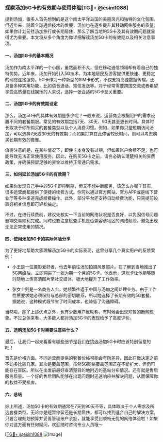 ### 探索汤加5G卡的有效期与使用体验[[TG💪+ @esim1088](https://t.me/s/esim1088)]

提到汤加，很多人首先想到的是这个南太平洋岛国的美丽风光和独特的文化氛围。但近年来，随着全球通信技术的发展，汤加也在逐步提升其移动网络服务的质量。如果你计划前往汤加旅行或长期居住，那么了解当地的5G卡及其有效期问题就显得尤为重要。本文将从多个角度为你详细解读汤加5G卡的有效期以及相关注意事项。

#### 一、汤加5G卡的基本概况

汤加作为南太平洋的一个小国，虽然面积不大，但在移动通信领域却有着自己的独特优势。近年来，汤加开始引入5G技术，为本地居民及游客提供更快速、更稳定的网络连接服务。5G卡作为一种新型的SIM卡形式，不仅支持高速数据传输，还具备多种实用功能，比如语音通话、短信发送等。对于经常需要跨国交流或者希望享受高质量在线娱乐的人来说，选择一张合适的5G卡至关重要。

#### 二、汤加5G卡的有效期设定

那么，汤加5G卡的具体有效期是多少呢？一般来说，运营商会根据用户的需求设置不同的套餐期限。常见的有效期包括7天、30天、90天甚至更长时间。具体时长取决于你所购买的套餐类型以及个人消费习惯。例如，如果你只是短期访问汤加，可以选择7天或30天的有效期；而如果打算在此停留较长时间，则可以考虑购买长期有效的套餐。

值得注意的是，在某些情况下，即使卡本身没有过期，但如果账户余额不足，也可能导致无法正常使用服务。因此，在购买5G卡之前，请务必确认清楚相关的资费政策，并确保预留足够的资金以维持正常通讯需求。

#### 三、如何延长汤加5G卡的有效期？

如果你发现自己手中的5G卡即将到期，但又不想中断服务，该怎么办呢？其实，很多运营商都提供了便捷的续费方式。你可以通过官方网站、官方APP或是线下营业厅等多种渠道完成续费操作。此外，部分平台还支持自动续费功能，只需提前设置好相关信息即可轻松搞定。

不过，在进行续费前，建议先核实一下当前的网络状况是否良好，以免因信号问题影响交易顺利完成。同时也要注意检查手机是否兼容该地区的网络频段，避免出现无法正常使用的情况。

#### 四、使用汤加5G卡的实际体验分享

为了更好地帮助大家理解汤加5G卡的实际表现，这里分享几个真实用户的反馈案例：

- 小王是一位摄影爱好者，他去年前往汤加拍摄风景照片。在了解到当地推出了5G网络后，立即购买了一张为期一个月的5G卡。他表示，这张卡让他能够随时随地上传高清图片至社交媒体，极大地提升了工作效率。
  
- 张女士则是一名商务人士，她频繁往返于中国与汤加之间处理业务。由于工作性质要求她必须保持与总部的密切联系，所以她选择了长期有效的5G套餐。据她说，这种模式既节省了时间成本，也降低了沟通障碍。

当然啦，除了上述优点之外，也有少数用户反映称，有时候会出现短暂的断网现象。不过总体来看，大多数人都对汤加5G卡的表现给予了高度评价。

#### 五、选购汤加5G卡时需要注意些什么？

最后，让我们一起来看看有哪些细节是我们在挑选汤加5G卡时应该特别留意的吧！

首先是价格方面。不同运营商提供的套餐价格可能会有所差异，因此在做决定之前不妨多比较几家。其次是覆盖范围。虽然5G网络覆盖范围正在不断扩大，但仍可能存在盲区。所以在出发前最好查清楚目的地附近的基站分布情况。还有就是售后服务质量。一个好的售后团队能够在出现问题时迅速响应并解决问题，从而保障你的权益不受损害。

#### 六、总结

综上所述，汤加5G卡的有效期通常在7天到90天不等，具体取决于个人需求及所选套餐类型。无论你是短暂停留还是长期居住，都可以找到适合自己的解决方案。只要合理规划预算并妥善管理账户余额，就能享受到顺畅无忧的网络体验啦！如果你对这方面有任何疑问，欢迎随时咨询专业人员哦～

[[TG💪+ @esim1088](https://t.me/s/esim1088) ![Image](https://i.postimg.cc/4NQfJmqS/Snipaste-2025-05-13-00-14-12.png)]
